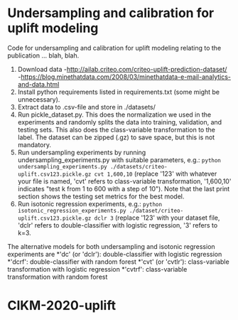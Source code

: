 # Undersampling and calibration for uplift modeling
Code for undersampling and calibration for uplift
modeling relating to the publication ... blah, blah.

1. Download data
-http://ailab.criteo.com/criteo-uplift-prediction-dataset/
-https://blog.minethatdata.com/2008/03/minethatdata-e-mail-analytics-and-data.html
2. Install python requirements listed in requirements.txt (some might be unnecessary).
3. Extract data to .csv-file and store in ./datasets/
4. Run pickle_dataset.py. This does the normalization we used in the experiments and
   randomly splits the data into training, validation, and testing sets. This also
   does the class-variable transformation to the label.
   The dataset can be zipped (.gz) to save space, but this is not mandatory.
5. Run undersampling experiments by running undersampling_experiments.py with suitable
   parameters, e.g.:
   ```python undersampling_experiments.py ./datasets/criteo-uplift.csv123.pickle.gz cvt 1,600,10```
    (replace '123' with whatever your file is named, 'cvt' refers to class-variable
    transformation, '1,600,10' indicates "test k from 1 to 600 with a step of 10").
    Note that the last print section shows the testing set metrics for the best model.
6. Run isotonic regression experiments, e.g.:
   ```python isotonic_regression_experiments.py ./dataset/criteo-uplift.csv123.pickle.gz dclr 3```
   (replace '123' with your dataset file, 'dclr' refers to double-classifier with
   logistic regression, '3' refers to k=3.

The alternative models for both undersampling and isotonic regression experiments are
*'dc' (or 'dclr'): double-classifier with logistic regression
*'dcrf': double-classifier with random forest
*'cvt' (or 'cvtlr'): class-variable transformation with logistic regression
*'cvtrf': class-variable transformation with random forest

# CIKM-2020-uplift
